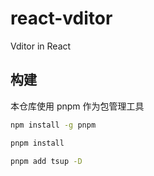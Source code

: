 # react-vditor

Vditor in React

## 构建

本仓库使用 pnpm 作为包管理工具

```bash
npm install -g pnpm

pnpm install

pnpm add tsup -D
```
